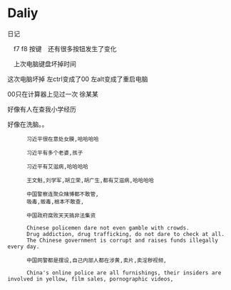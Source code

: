 # Daliy
日记

　f7 f8 按键　还有很多按钮发生了变化
 
　上次电脑键盘坏掉时间
 
 这次电脑坏掉
 左ctrl变成了00 左alt变成了重启电脑

 00只在计算器上见过一次 徐某某
 
 好像有人在查我小学经历




好像在洗脑。。


          习近平很在意处女膜,哈哈哈哈
                   
          习近平有多个老婆,孩子
          
          习近平有艾滋病,哈哈哈哈
          
          王文魁,刘学军,胡立荣,胡广生,都有艾滋病,哈哈哈哈

          中国警察连聚众赌博都不敢管,
          吸毒,贩毒,根本不敢查,
          
          中国政府腐败天天搞非法集资

          Chinese policemen dare not even gamble with crowds.
          Drug addiction, drug trafficking, do not dare to check at all.
          The Chinese government is corrupt and raises funds illegally every day.
          
          中国网警都是摆设,自己内部人都在涉黄,卖片,卖淫秽视频,
          
          China's online police are all furnishings, their insiders are involved in yellow, film sales, pornographic videos,
